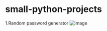 ﻿# small-python-projects

1.Random password generator
![image](https://github.com/user-attachments/assets/270c9ba3-181e-45fd-99a0-20ffaf3b2d68)
